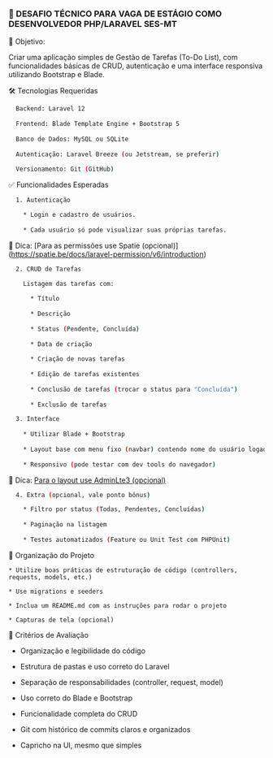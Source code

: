 ### 🎯  DESAFIO TÉCNICO PARA VAGA DE ESTÁGIO COMO DESENVOLVEDOR PHP/LARAVEL SES-MT

📌 Objetivo:

Criar uma aplicação simples de Gestão de Tarefas (To-Do List), com funcionalidades básicas de CRUD, autenticação e uma interface responsiva utilizando Bootstrap e Blade.

🛠️ Tecnologias Requeridas
```bash
  Backend: Laravel 12
  
  Frontend: Blade Template Engine + Bootstrap 5
  
  Banco de Dados: MySQL ou SQLite
  
  Autenticação: Laravel Breeze (ou Jetstream, se preferir)
  
  Versionamento: Git (GitHub)
```
✅ Funcionalidades Esperadas
```bash
  1. Autenticação

    * Login e cadastro de usuários.
    
    * Cada usuário só pode visualizar suas próprias tarefas.
```
🚨 Dica: [Para as permissões use Spatie (opcional)] (https://spatie.be/docs/laravel-permission/v6/introduction)

```bash
  2. CRUD de Tarefas

    Listagem das tarefas com:
    
      * Título
      
      * Descrição
      
      * Status (Pendente, Concluída)
      
      * Data de criação
      
      * Criação de novas tarefas
      
      * Edição de tarefas existentes
      
      * Conclusão de tarefas (trocar o status para "Concluída")
      
      * Exclusão de tarefas
```
```bash
  3. Interface
  
    * Utilizar Blade + Bootstrap
    
    * Layout base com menu fixo (navbar) contendo nome do usuário logado e opção de logout
    
    * Responsivo (pode testar com dev tools do navegador)
```
🚨 Dica: [Para o layout use AdminLte3 (opcional)](https://github.com/jeroennoten/Laravel-AdminLTE/wiki/Installation)

```bash
  4. Extra (opcional, vale ponto bônus)

    * Filtro por status (Todas, Pendentes, Concluídas)
    
    * Paginação na listagem
    
    * Testes automatizados (Feature ou Unit Test com PHPUnit)
```

📁 Organização do Projeto

    * Utilize boas práticas de estruturação de código (controllers, requests, models, etc.)
    
    * Use migrations e seeders
    
    * Inclua um README.md com as instruções para rodar o projeto
    
    * Capturas de tela (opcional)

🚀 Critérios de Avaliação

  * Organização e legibilidade do código
  
  * Estrutura de pastas e uso correto do Laravel
  
  * Separação de responsabilidades (controller, request, model)
  
  * Uso correto do Blade e Bootstrap

  * Funcionalidade completa do CRUD

  * Git com histórico de commits claros e organizados

  * Capricho na UI, mesmo que simples


